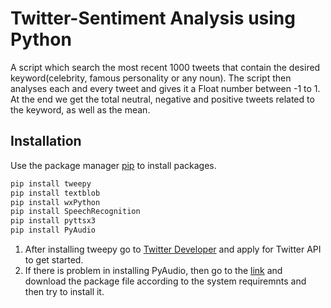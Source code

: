 # Twitter-Sentiment Analysis using Python

A script which search the most recent 1000 tweets that contain the desired keyword(celebrity, famous personality or any noun). The script then analyses each and every tweet and gives it a Float number between -1 to 1. At the end we get the total neutral, negative and positive tweets related to the keyword, as well as the mean.

## Installation

Use the package manager [pip](https://pip.pypa.io/en/stable/) to install packages.

```bash
pip install tweepy
pip install textblob
pip install wxPython
pip install SpeechRecognition
pip install pyttsx3
pip install PyAudio
```
1. After installing tweepy go to [Twitter Developer](https://developer.twitter.com/en) and apply for Twitter API to get started.
2. If there is problem in installing PyAudio, then go to the [link](https://www.lfd.uci.edu/~gohlke/pythonlibs/) and download the package file according to the system requiremnts and then try to install it.